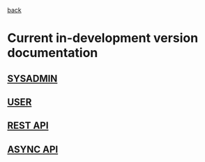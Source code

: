 [back](index)

# Current in-development version documentation

## [SYSADMIN](current-head/sysadmin-manual.html)
## [USER](current-head/user-manual.html)
## [REST API](current-head/openapi-static.html)
## [ASYNC API](current-head/async-api.html)

